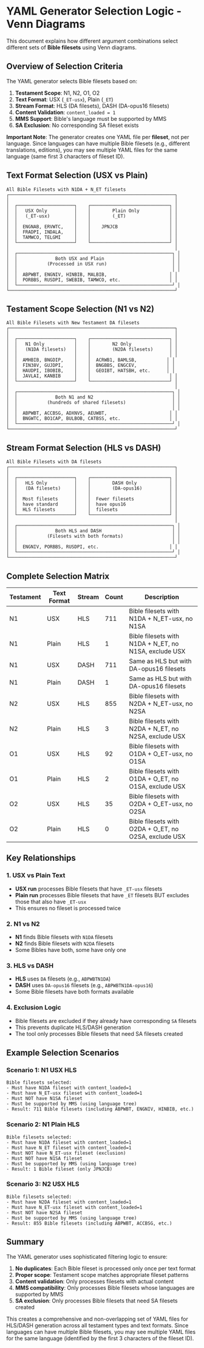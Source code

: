 # YAML Generator Selection Logic - Venn Diagrams

This document explains how different argument combinations select different sets of **Bible filesets** using Venn diagrams.

## Overview of Selection Criteria

The YAML generator selects Bible filesets based on:
1. **Testament Scope**: N1, N2, O1, O2
2. **Text Format**: USX (`_ET-usx`), Plain (`_ET`)
3. **Stream Format**: HLS (DA filesets), DASH (DA-opus16 filesets)
4. **Content Validation**: `content_loaded = 1`
5. **MMS Support**: Bible's language must be supported by MMS
6. **SA Exclusion**: No corresponding SA fileset exists

**Important Note**: The generator creates one YAML file per **fileset**, not per language. Since languages can have multiple Bible filesets (e.g., different translations, editions), you may see multiple YAML files for the same language (same first 3 characters of fileset ID).

## Text Format Selection (USX vs Plain)

```
All Bible Filesets with N1DA + N_ET filesets
┌─────────────────────────────────────────────────────────────┐
│                                                             │
│  ┌─────────────────────┐    ┌─────────────────────────────┐ │
│  │   USX Only          │    │        Plain Only           │ │
│  │   (_ET-usx)         │    │        (_ET)                │ │
│  │                     │    │                             │ │
│  │  ENGNAB, ERVWTC,    │    │    JPNJCB                   │ │
│  │  FRADPI, INDALA,    │    │                             │ │
│  │  TAMWCO, TELGMI     │    │                             │ │
│  └─────────────────────┘    └─────────────────────────────┘ │
│                                                             │
│  ┌─────────────────────────────────────────────────────────┐ │
│  │              Both USX and Plain                         │ │
│  │           (Processed in USX run)                        │ │
│  │                                                         │ │
│  │  ABPWBT, ENGNIV, HINBIB, MALBIB,                       │ │
│  │  PORBBS, RUSDPI, SWEBIB, TAMWCO, etc.                  │ │
│  └─────────────────────────────────────────────────────────┘ │
└─────────────────────────────────────────────────────────────┘
```

## Testament Scope Selection (N1 vs N2)

```
All Bible Filesets with New Testament DA filesets
┌─────────────────────────────────────────────────────────────┐
│                                                             │
│  ┌─────────────────────┐    ┌─────────────────────────────┐ │
│  │   N1 Only           │    │        N2 Only              │ │
│  │   (N1DA filesets)   │    │        (N2DA filesets)      │ │
│  │                     │    │                             │ │
│  │  AMHBIB, BNGDIP,    │    │  ACRWB1, BAMLSB,           │ │
│  │  FIN38V, GUJDPI,    │    │  BNGBBS, ENGCEV,           │ │
│  │  HAUDPI, IBOBIB,    │    │  GEOIBT, HATSBH, etc.      │ │
│  │  JAVLAI, KANBIB     │    │                             │ │
│  └─────────────────────┘    └─────────────────────────────┘ │
│                                                             │
│  ┌─────────────────────────────────────────────────────────┐ │
│  │              Both N1 and N2                             │ │
│  │           (hundreds of shared filesets)                 │ │
│  │                                                         │ │
│  │  ABPWBT, ACCBSG, ADXNVS, AEUWBT,                       │ │
│  │  BNGWTC, BO1CAP, BULBOB, CATBSS, etc.                  │ │
│  └─────────────────────────────────────────────────────────┘ │
└─────────────────────────────────────────────────────────────┘
```

## Stream Format Selection (HLS vs DASH)

```
All Bible Filesets with DA filesets
┌─────────────────────────────────────────────────────────────┐
│                                                             │
│  ┌─────────────────────┐    ┌─────────────────────────────┐ │
│  │   HLS Only          │    │        DASH Only            │ │
│  │   (DA filesets)     │    │        (DA-opus16)          │ │
│  │                     │    │                             │ │
│  │  Most filesets      │    │  Fewer filesets             │ │
│  │  have standard      │    │  have opus16                │ │
│  │  HLS filesets       │    │  filesets                   │ │
│  └─────────────────────┘    └─────────────────────────────┘ │
│                                                             │
│  ┌─────────────────────────────────────────────────────────┐ │
│  │              Both HLS and DASH                          │ │
│  │           (Filesets with both formats)                  │ │
│  │                                                         │ │
│  │  ENGNIV, PORBBS, RUSDPI, etc.                          │ │
│  └─────────────────────────────────────────────────────────┘ │
└─────────────────────────────────────────────────────────────┘
```

## Complete Selection Matrix

| Testament | Text Format | Stream | Count | Description |
|-----------|-------------|--------|-------|-------------|
| N1        | USX         | HLS    | 711   | Bible filesets with N1DA + N_ET-usx, no N1SA |
| N1        | Plain       | HLS    | 1     | Bible filesets with N1DA + N_ET, no N1SA, exclude USX |
| N1        | USX         | DASH   | 711   | Same as HLS but with DA-opus16 filesets |
| N1        | Plain       | DASH   | 1     | Same as HLS but with DA-opus16 filesets |
| N2        | USX         | HLS    | 855   | Bible filesets with N2DA + N_ET-usx, no N2SA |
| N2        | Plain       | HLS    | 3     | Bible filesets with N2DA + N_ET, no N2SA, exclude USX |
| O1        | USX         | HLS    | 92    | Bible filesets with O1DA + O_ET-usx, no O1SA |
| O1        | Plain       | HLS    | 2     | Bible filesets with O1DA + O_ET, no O1SA, exclude USX |
| O2        | USX         | HLS    | 35    | Bible filesets with O2DA + O_ET-usx, no O2SA |
| O2        | Plain       | HLS    | 0     | Bible filesets with O2DA + O_ET, no O2SA, exclude USX |

## Key Relationships

### 1. USX vs Plain Text
- **USX run** processes Bible filesets that have `_ET-usx` filesets
- **Plain run** processes Bible filesets that have `_ET` filesets BUT excludes those that also have `_ET-usx`
- This ensures no fileset is processed twice

### 2. N1 vs N2
- **N1** finds Bible filesets with `N1DA` filesets
- **N2** finds Bible filesets with `N2DA` filesets  
- Some Bibles have both, some have only one

### 3. HLS vs DASH
- **HLS** uses `DA` filesets (e.g., `ABPWBTN1DA`)
- **DASH** uses `DA-opus16` filesets (e.g., `ABPWBTN1DA-opus16`)
- Some Bible filesets have both formats available

### 4. Exclusion Logic
- Bible filesets are excluded if they already have corresponding `SA` filesets
- This prevents duplicate HLS/DASH generation
- The tool only processes Bible filesets that need SA filesets created

## Example Selection Scenarios

### Scenario 1: N1 USX HLS
```
Bible filesets selected:
- Must have N1DA fileset with content_loaded=1
- Must have N_ET-usx fileset with content_loaded=1  
- Must NOT have N1SA fileset
- Must be supported by MMS (using language tree)
- Result: 711 Bible filesets (including ABPWBT, ENGNIV, HINBIB, etc.)
```

### Scenario 2: N1 Plain HLS
```
Bible filesets selected:
- Must have N1DA fileset with content_loaded=1
- Must have N_ET fileset with content_loaded=1
- Must NOT have N_ET-usx fileset (exclusion)
- Must NOT have N1SA fileset
- Must be supported by MMS (using language tree)
- Result: 1 Bible fileset (only JPNJCB)
```

### Scenario 3: N2 USX HLS
```
Bible filesets selected:
- Must have N2DA fileset with content_loaded=1
- Must have N_ET-usx fileset with content_loaded=1
- Must NOT have N2SA fileset
- Must be supported by MMS (using language tree)
- Result: 855 Bible filesets (including ABPWBT, ACCBSG, etc.)
```

## Summary

The YAML generator uses sophisticated filtering logic to ensure:
1. **No duplicates**: Each Bible fileset is processed only once per text format
2. **Proper scope**: Testament scope matches appropriate fileset patterns
3. **Content validation**: Only processes filesets with actual content
4. **MMS compatibility**: Only processes Bible filesets whose languages are supported by MMS
5. **SA exclusion**: Only processes Bible filesets that need SA filesets created

This creates a comprehensive and non-overlapping set of YAML files for HLS/DASH generation across all testament types and text formats. Since languages can have multiple Bible filesets, you may see multiple YAML files for the same language (identified by the first 3 characters of the fileset ID).
